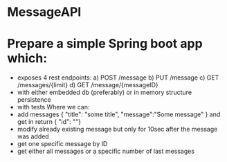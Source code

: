 # MessageAPI


# Prepare a simple Spring boot app which:
- exposes 4 rest endpoints:
  a) POST /message
  b) PUT /message
  c) GET /messages/{limit}
  d) GET /message/{messageID}
- with either embedded db (preferably) or in memory structure persistence
- with tests
  Where we can:
- add messages { "title": "some title", "message":"Some message" } and get in return { "id": "<UUID>"}
- modify already existing message but only for 10sec after the message was added
- get one specific message by ID
- get either all messages or a specific number of last messages

